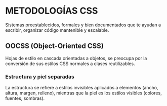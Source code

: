 # METODOLOGÍAS CSS
Sistemas preestablecidos, formales y bien documentados que te ayudan a escribir, organizar código mantenible y escalable.

## OOCSS (Object-Oriented CSS)
Hojas de estilo en cascada orientadas a objetos, se preocupa por la conversión de sus estilos CSS normales a clases reutilizables.

### Estructura y piel separadas
La estructura se refiere a estilos invisibles aplicados a elementos (ancho, altura, margen, relleno), mientras que la piel es los estilos visibles (colores, fuentes, sombras).
